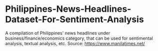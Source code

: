 # Philippines-News-Headlines-Dataset-For-Sentiment-Analysis

A compilation of Philippines' news headlines under business/finance/economics category, that can be used for sentimental analysis, textual analysis, etc.
Source: https://www.manilatimes.net/
